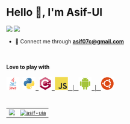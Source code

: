 <h1 align="left">Hello 👋, I'm Asif-Ul</h1>

[![](https://img.shields.io/badge/aasifislam-%23181717?style=for-the-badge&logo=linkedin&logoColor=0077b8&color=000)](https://www.linkedin.com/in/aasifislam)
[![](https://img.shields.io/badge/asif--uia-%23181717?style=for-the-badge&logo=github&logoColor=orange&color=000)](https://github.com/asif-uia)

-   📮 Connect me through **asif07c@gmail.com**

<br />
<h4 align="left">Love to play with</h4>
<p align="left">
	<a href="https://www.java.com" target="_blank"> <img src="https://raw.githubusercontent.com/devicons/devicon/master/icons/java/java-original-wordmark.svg" alt="java" width="35" height="35"/></a>&nbsp;
	<a href="https://www.python.org" target="_blank"> <img src="https://raw.githubusercontent.com/devicons/devicon/master/icons/python/python-original.svg" alt="python" width="35" height="35"/>&nbsp;
  	<a href="https://www.w3schools.com/cpp/" target="_blank"> <img src="https://raw.githubusercontent.com/devicons/devicon/master/icons/cplusplus/cplusplus-original.svg" alt="cpp" width="35" height="35"/>&nbsp;
  	<a href="https://developer.mozilla.org/en-US/docs/Web/JavaScript" target="_blank"> <img src="https://raw.githubusercontent.com/devicons/devicon/master/icons/javascript/javascript-original.svg" alt="javascript" width="35" height="35"/> &nbsp;&nbsp;|&nbsp;&nbsp;
  	<a href="https://developers.android.com" target="_blank"> <img src="https://raw.githubusercontent.com/devicons/devicon/master/icons/android/android-plain.svg" alt="android" width="35" height="35"/>&nbsp;&nbsp;|&nbsp;&nbsp;
  	<a href="https://ubuntu.com" target="_blank"> <img src="https://raw.githubusercontent.com/devicons/devicon/master/icons/ubuntu/ubuntu-plain.svg" alt="ubuntu" width="35" height="35"/> 
</p>
</br>
<table>
<tr>
	<td><img src="http://github-readme-streak-stats.herokuapp.com?user=asif-uia&theme=tokyonight&layout=compact&hide=html"/></td>
	<td><img src="https://github-readme-stats.vercel.app/api/top-langs/?username=asif-uia&theme=tokyonight&layout=compact&hide=html" alt="asif-uia"/></td>
</tr>
</table>
